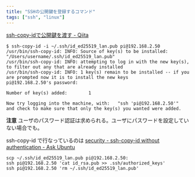 ```yaml
---
title: "SSHの公開鍵を登録するコマンド"
tags: ["ssh", "linux"]
---
```


[ssh-copy-idで公開鍵を渡す - Qiita](https://qiita.com/kentarosasaki/items/aa319e735a0b9660f1f0)

```
$ ssh-copy-id -i ~/.ssh/id_ed25519_lan.pub pi@192.168.2.50
/usr/bin/ssh-copy-id: INFO: Source of key(s) to be installed: "/Users/username/.ssh/id_ed25519_lan.pub"
/usr/bin/ssh-copy-id: INFO: attempting to log in with the new key(s), to filter out any that are already installed
/usr/bin/ssh-copy-id: INFO: 1 key(s) remain to be installed -- if you are prompted now it is to install the new keys
pi@192.168.2.50's password:

Number of key(s) added:        1

Now try logging into the machine, with:   "ssh 'pi@192.168.2.50'"
and check to make sure that only the key(s) you wanted were added.
```

**注意**
ユーザのパスワード認証は求められる。ユーザにパスワードを設定していない場合でも。

ssh-copy-id で行なっているのは
[security - ssh-copy-id without authentication - Ask Ubuntu](https://askubuntu.com/a/1009687)
```
scp ~/.ssh/id_ed25519_lan.pub pi@192.168.2.50:
ssh pi@192.168.2.50 'cat id_rsa.pub >> .ssh/authorized_keys'
ssh pi@192.168.2.50 'rm ~/.ssh/id_ed25519_lan.pub'
```